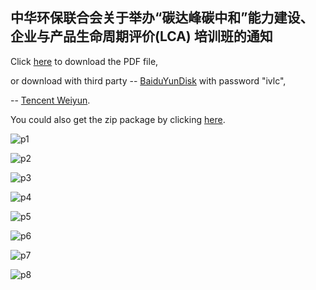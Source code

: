 ## 中华环保联合会关于举办“碳达峰碳中和”能力建设、企业与产品生命周期评价(LCA) 培训班的通知

Click <a href="https://ivl-china.github.io/ivl-china/documents/acef.pdf">here</a> to download the PDF file, 

or download with third party -- <a href="https://pan.baidu.com/s/1Q0Y0lEqLUyv-W9CZ5fvHiQ">BaiduYunDisk</a> with password "ivlc", 

-- <a href="https://share.weiyun.com/B9y31b5E">Tencent Weiyun</a>.

You could also get the zip package by clicking <a href="https://ivl-china.github.io/ivl-china/documents/acef.zip">here</a>.

![p1](ACEF/acefp1.png)

![p2](ACEF/acefp2.png)

![p3](ACEF/acefp3.png)

![p4](ACEF/acefp4.png)

![p5](ACEF/acefp5.png)

![p6](ACEF/acefp6.png)

![p7](ACEF/acefp7.png)

![p8](ACEF/acefp8.png)
